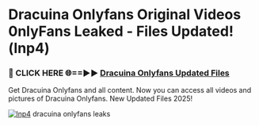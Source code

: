 # Dracuina Onlyfans Original Videos 0nlyFans Leaked - Files Updated! (lnp4)

<h3>🔴 CLICK HERE 🌐==►► <a href="https://tinyurl.com/4seja8ks" rel="nofollow">Dracuina Onlyfans Updated Files</a></h3>

Get Dracuina Onlyfans and all content. Now you can access all videos and pictures of Dracuina Onlyfans. New Updated Files 2025!

[![lnp4](https://i.imgur.com/EWjZXRe.gif)](https://tinyurl.com/4seja8ks)
dracuina onlyfans leaks